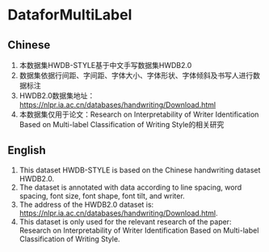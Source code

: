 # DataforMultiLabel

## Chinese
1. 本数据集HWDB-STYLE基于中文手写数据集HWDB2.0
2. 数据集依据行间距、字间距、字体大小、字体形状、字体倾斜及书写人进行数据标注
3. HWDB2.0数据集地址：https://nlpr.ia.ac.cn/databases/handwriting/Download.html
4. 本数据集仅用于论文：Research on Interpretability of Writer Identification Based on Multi-label Classification of Writing Style的相关研究
## English
1. This dataset HWDB-STYLE is based on the Chinese handwriting dataset HWDB2.0. 
2. The dataset is annotated with data according to line spacing, word spacing, font size, font shape, font tilt, and writer. 
3. The address of the HWDB2.0 dataset is: https://nlpr.ia.ac.cn/databases/handwriting/Download.html. 
4. This dataset is only used for the relevant research of the paper: Research on Interpretability of Writer Identification Based on Multi-label Classification of Writing Style.

